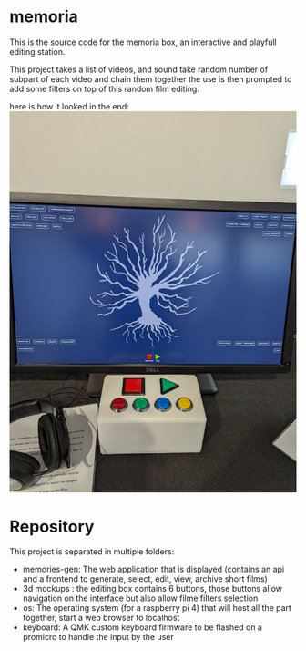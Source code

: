 # memoria

This is the source code for the memoria box,
an interactive and playfull editing station. 

This project takes a list of videos, and sound
take random number of subpart of each video and chain them together
the use is then prompted to add some filters on top of this random film editing.

here is how it looked in the end:
![image](https://github.com/Darune/memoria/blob/main/memoria-box.jpg)

# Repository

This project is separated in multiple folders: 

- memories-gen: The web application that is displayed (contains an api and a frontend to generate, select, edit, view, archive short films)
- 3d mockups : the editing box contains 6 buttons, those buttons allow navigation on the interface but also allow  filme filters selection
- os: The operating system (for a raspberry pi 4) that will host all the part together, start a web browser to localhost
- keyboard: A QMK custom keyboard firmware to be flashed on a promicro to handle the input by the user
